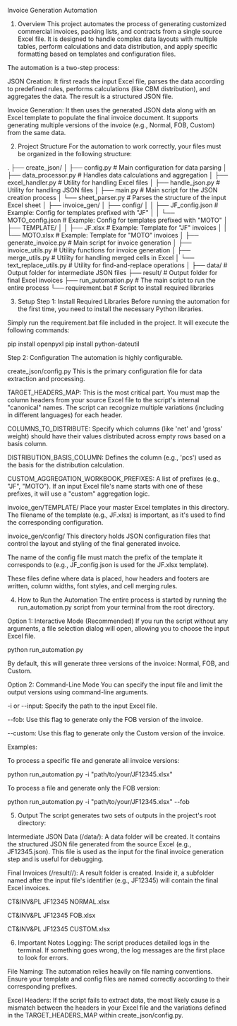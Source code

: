 Invoice Generation Automation
1. Overview
This project automates the process of generating customized commercial invoices, packing lists, and contracts from a single source Excel file. It is designed to handle complex data layouts with multiple tables, perform calculations and data distribution, and apply specific formatting based on templates and configuration files.

The automation is a two-step process:

JSON Creation: It first reads the input Excel file, parses the data according to predefined rules, performs calculations (like CBM distribution), and aggregates the data. The result is a structured JSON file.

Invoice Generation: It then uses the generated JSON data along with an Excel template to populate the final invoice document. It supports generating multiple versions of the invoice (e.g., Normal, FOB, Custom) from the same data.

2. Project Structure
For the automation to work correctly, your files must be organized in the following structure:

.
├── create_json/
│   ├── config.py               # Main configuration for data parsing
│   ├── data_processor.py       # Handles data calculations and aggregation
│   ├── excel_handler.py        # Utility for handling Excel files
│   ├── handle_json.py          # Utility for handling JSON files
│   ├── main.py                 # Main script for the JSON creation process
│   └── sheet_parser.py         # Parses the structure of the input Excel sheet
│
├── invoice_gen/
│   ├── config/
│   │   ├── JF_config.json      # Example: Config for templates prefixed with "JF"
│   │   └── MOTO_config.json    # Example: Config for templates prefixed with "MOTO"
│   ├── TEMPLATE/
│   │   ├── JF.xlsx             # Example: Template for "JF" invoices
│   │   └── MOTO.xlsx           # Example: Template for "MOTO" invoices
│   ├── generate_invoice.py     # Main script for invoice generation
│   ├── invoice_utils.py        # Utility functions for invoice generation
│   ├── merge_utils.py          # Utility for handling merged cells in Excel
│   └── text_replace_utils.py   # Utility for find-and-replace operations
│
├── data/                         # Output folder for intermediate JSON files
├── result/                       # Output folder for final Excel invoices
├── run_automation.py             # The main script to run the entire process
└── requirement.bat               # Script to install required libraries

3. Setup
Step 1: Install Required Libraries
Before running the automation for the first time, you need to install the necessary Python libraries.

Simply run the requirement.bat file included in the project. It will execute the following commands:

pip install openpyxl
pip install python-dateutil

Step 2: Configuration
The automation is highly configurable.

create_json/config.py
This is the primary configuration file for data extraction and processing.

TARGET_HEADERS_MAP: This is the most critical part. You must map the column headers from your source Excel file to the script's internal "canonical" names. The script can recognize multiple variations (including in different languages) for each header.

COLUMNS_TO_DISTRIBUTE: Specify which columns (like 'net' and 'gross' weight) should have their values distributed across empty rows based on a basis column.

DISTRIBUTION_BASIS_COLUMN: Defines the column (e.g., 'pcs') used as the basis for the distribution calculation.

CUSTOM_AGGREGATION_WORKBOOK_PREFIXES: A list of prefixes (e.g., "JF", "MOTO"). If an input Excel file's name starts with one of these prefixes, it will use a "custom" aggregation logic.

invoice_gen/TEMPLATE/
Place your master Excel templates in this directory. The filename of the template (e.g., JF.xlsx) is important, as it's used to find the corresponding configuration.

invoice_gen/config/
This directory holds JSON configuration files that control the layout and styling of the final generated invoice.

The name of the config file must match the prefix of the template it corresponds to (e.g., JF_config.json is used for the JF.xlsx template).

These files define where data is placed, how headers and footers are written, column widths, font styles, and cell merging rules.

4. How to Run the Automation
The entire process is started by running the run_automation.py script from your terminal from the root directory.

Option 1: Interactive Mode (Recommended)
If you run the script without any arguments, a file selection dialog will open, allowing you to choose the input Excel file.

python run_automation.py

By default, this will generate three versions of the invoice: Normal, FOB, and Custom.

Option 2: Command-Line Mode
You can specify the input file and limit the output versions using command-line arguments.

-i or --input: Specify the path to the input Excel file.

--fob: Use this flag to generate only the FOB version of the invoice.

--custom: Use this flag to generate only the Custom version of the invoice.

Examples:

To process a specific file and generate all invoice versions:

python run_automation.py -i "path/to/your/JF12345.xlsx"

To process a file and generate only the FOB version:

python run_automation.py -i "path/to/your/JF12345.xlsx" --fob

5. Output
The script generates two sets of outputs in the project's root directory:

Intermediate JSON Data (/data/): A data folder will be created. It contains the structured JSON file generated from the source Excel (e.g., JF12345.json). This file is used as the input for the final invoice generation step and is useful for debugging.

Final Invoices (/result/<identifier>/): A result folder is created. Inside it, a subfolder named after the input file's identifier (e.g., JF12345) will contain the final Excel invoices.

CT&INV&PL JF12345 NORMAL.xlsx

CT&INV&PL JF12345 FOB.xlsx

CT&INV&PL JF12345 CUSTOM.xlsx

6. Important Notes
Logging: The script produces detailed logs in the terminal. If something goes wrong, the log messages are the first place to look for errors.

File Naming: The automation relies heavily on file naming conventions. Ensure your template and config files are named correctly according to their corresponding prefixes.

Excel Headers: If the script fails to extract data, the most likely cause is a mismatch between the headers in your Excel file and the variations defined in the TARGET_HEADERS_MAP within create_json/config.py.